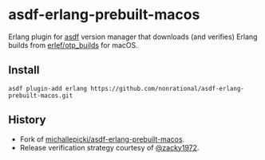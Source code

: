 # asdf-erlang-prebuilt-macos

Erlang plugin for [asdf](https://github.com/asdf-vm/asdf) version manager that downloads (and verifies) Erlang builds from [erlef/otp_builds](https://github.com/erlef/otp_builds/) for macOS.

## Install

```
asdf plugin-add erlang https://github.com/nonrational/asdf-erlang-prebuilt-macos.git
```

## History

- Fork of [michallepicki/asdf-erlang-prebuilt-macos](https://github.com/michallepicki/asdf-erlang-prebuilt-macos).
- Release verification strategy courtesy of [@zacky1972](https://gist.github.com/zacky1972/f5ff14bb3b4630f2f2e4e59329dd85a0).
